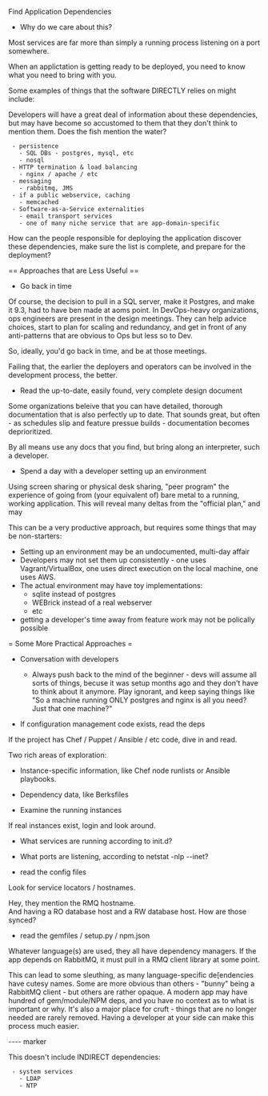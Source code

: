 Find Application Dependencies

- Why do we care about this?

Most services are far more than simply a running process listening on a port somewhere.  

When an applictation is getting ready to be deployed, you need to know what you need to bring with you.

Some examples of things that the software DIRECTLY relies on might include:

Developers will have a great deal of information about these dependencies, but may have become so accustomed to them that they don't think to mention them.  Does the fish mention the water?

     - persistence
       - SQL DBs - postgres, mysql, etc
       - nosql
     - HTTP termination & load balancing
       - nginx / apache / etc
     - messaging
       - rabbitmq, JMS
     - if a public webservice, caching
       - memcached
     - Software-as-a-Service externalities
       - email transport services
       - one of many niche service that are app-domain-specific

How can the people responsible for deploying the application discover these dependencies, make sure the list is complete, and prepare for the deployment?

== Approaches that are Less Useful ==

- Go back in time

Of course, the decision to pull in a SQL server, make it Postgres, and make it 9.3, had to have ben made at aoms point.  In DevOps-heavy organizations, ops engineers are present in the design meetings.  They can help advice choices, start to plan for scaling and redundancy, and get in front of any anti-patterns that are obvious to Ops but less so to Dev.

So, ideally, you'd go back in time, and be at those meetings.  

Failing that, the earlier the deployers and operators can be involved in the development process, the better.  

- Read the up-to-date, easily found, very complete design document

Some organizations beleive that you can have detailed, thorough documentation that is also perfectly up to date.  That sounds great, but often - as schedules slip and feature pressue builds - documentation becomes deprioritized.  

By all means use any docs that you find, but bring along an interpreter, such a developer.

- Spend a day with a developer setting up an environment

Using screen sharing or physical desk sharing, "peer program" the experience of going from (your equivalent of) bare metal to a running, working application.  This will reveal many deltas from the "official plan," and may 

This can be a very productive approach, but requires some things that may be non-starters:
  - Setting up an environment may be an undocumented, multi-day affair
  - Developers may not set them up consistently - one uses Vagrant/VirtualBox, one uses direct execution on the local machine, one uses AWS.
  - The actual environment may have toy implementations:
    - sqlite instead of postgres
    - WEBrick instead of a real webserver
    - etc
  - getting a developer's time away from feature work may not be polically possible

= Some More Practical Approaches =

- Conversation with developers

  - Always push back to the mind of the beginner - devs will assume all sorts of things, becuse it was setup months ago and they don't have to think about it anymore.  Play ignorant, and keep saying things like "So a machine running ONLY postgres and nginx is all you need?  Just that one machine?"

- If configuration management code exists, read the deps 

If the project has Chef / Puppet / Ansible / etc code, dive in and read.

Two rich areas of exploration:
  
  - Instance-specific information, like Chef node runlists or Ansible playbooks.
  - Dependency data, like Berksfiles

- Examine the running instances

If real instances exist, login and look around.  

 - What services are running according to init.d?
 - What ports are listening, according to netstat -nlp --inet? 

- read the config files

Look for service locators / hostnames.  

Hey, they mention the RMQ hostname.  
And having a RO database host and a RW database host.  How are those synced?

- read the gemfiles / setup.py / npm.json

Whatever language(s) are used, they all have dependency managers.  If the app depends on RabbitMQ, it must pull in a RMQ client library at some point.  

This can lead to some sleuthing, as many language-specific de[endencies have cutesy names.  Some are more obvious than others - "bunny" being a RabbitMQ client - but others are rather opaque.  A modern app may have hundred of gem/module/NPM deps, and you have no context as to what is important or why.  It's also a major place for cruft - things that are no longer needed are rarely removed.  Having a developer at your side can make this process much easier.

---- marker

This doesn't include INDIRECT dependencies:


     - system services
       - LDAP
       - NTP

